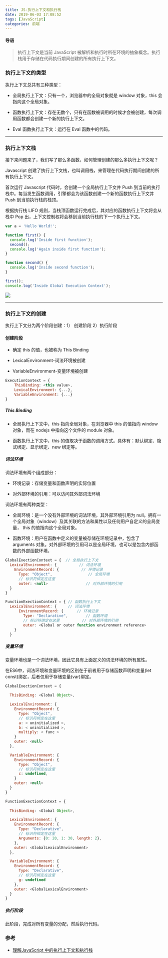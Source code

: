 ```yaml
---
title: JS-执行上下文和执行栈
date: 2019-06-03 17:08:52
tags: [JavaScript]
categories: 前端
---
```


#### 导语
> 执行上下文是当前 JavaScript 被解析和执行时所在环境的抽象概念。执行栈用于存储在代码执行期间创建的所有执行上下文。

<!--more-->

### 执行上下文的类型

执行上下文总共有三种类型：

* 全局执行上下文：只有一个，浏览器中的全局对象就是 window 对象，this 会指向这个全局对象。

* 函数执行上下文：存在无数个，只有在函数被调用的时候才会被创建，每次调用函数都会创建一个新的执行上下文。

* Eval 函数执行上下文：运行在 Eval 函数中的代码。

***
### 执行上下文栈

接下来问题来了，我们写了那么多函数，如何管理创建的那么多执行上下文呢？

Javascript 创建了执行上下文栈，也叫调用栈，来管理在代码执行期间创建的所有执行上下文。

首次运行 Javascript 代码时，会创建一个全局执行上下文并 Push 到当前的执行栈中。每当发生函数调用，引擎都会为该函数创建一个新的函数执行上下文并 Push 到当前执行栈的栈顶。

根据执行栈 LIFO 规则，当栈顶函数运行完成后，其对应的函数执行上下文将会从栈中 Pop 出，上下文控制权将会移到当前执行栈的下一个执行上下文。

```javascript
var a = 'Hello World!';

function first() {  
  console.log('Inside first function');  
  second();  
  console.log('Again inside first function');  
}

function second() {  
  console.log('Inside second function');  
}

first();  
console.log('Inside Global Execution Context');
```

![]('https://user-gold-cdn.xitu.io/2018/11/5/166e258e1d0281a6?imageView2/0/w/1280/h/960/format/webp/ignore-error/1')

***
### 执行上下文的创建

执行上下文分为两个阶段创建：1） 创建阶段 2）执行阶段

#### 创建阶段

* 确定 this 的值，也被称为 This Binding

* LexicalEnvironment-词法环境被创建

* VariableEnvironment-变量环境被创建

```javascript
ExecutionContext = {
    ThisBinding: <this value>,
    LexicalEnvironment: {...},
    VariableEnvironment: {...}
}
```

##### This Binding

* 全局执行上下文中，this 指向全局对象，在浏览器中 this 的值指向 window 对象，而在 nodejs 中指向这个文件的 module 对象。

* 函数执行上下文中，this 的值取决于函数的调用方式。具体有：默认绑定、隐式绑定、显示绑定、new 绑定等。

##### 词法环境

词法环境有两个组成部分：

* 环境记录：存储变量和函数声明的实际位置

* 对外部环境的引用：可以访问其外部词法环境

词法环境有两种类型：

* 全局环境：是一个没有外部环境的词法环境，其外部环境引用为 null。拥有一个全局对象（window）及其关联的方法和属性以及任何用户自定义的全局变量， this 的值指向这个全局对象。

* 函数环境：用户在函数中定义的变量被存储在环境记录中，包含了 arguments 对象。对外部环境的引用可以是全局环境，也可以是包含内部函数的外部函数环境，

```javascript
GlobalExectionContext = {  // 全局执行上下文
  LexicalEnvironment: {          // 词法环境
    EnvironmentRecord: {          // 环境记录
      Type: "Object",                // 全局环境
      // 标识符绑定在这里 
      outer: <null>                 // 对外部环境的引用
  }  
}

FunctionExectionContext = { // 函数执行上下文
  LexicalEnvironment: {     // 词法环境
      EnvironmentRecord: {      // 环境记录
        Type: "Declarative",        // 函数环境
        // 标识符绑定在这里          // 对外部环境的引用
        outer: <Global or outer function environment reference>  
    }  
  }
  ```
  
  ##### 变量环境
  
  变量环境也是一个词法环境，因此它具有上面定义的词法环境的所有属性。
  
  在ES6中，词法环境和变量环境的区别在于前者用于存储函数声明和变量(let const)绑定，后者仅用于存储变量(var)绑定。
  
  ```javascript
  GlobalExectionContext = {
  
    ThisBinding: <Global Object>,
  
    LexicalEnvironment: {  
      EnvironmentRecord: {  
        Type: "Object",  
        // 标识符绑定在这里  
        a: < uninitialized >,  
        b: < uninitialized >,  
        multiply: < func >  
      }  
      outer: <null>  
    },
  
    VariableEnvironment: {  
      EnvironmentRecord: {  
        Type: "Object",  
        // 标识符绑定在这里  
        c: undefined,  
      }  
      outer: <null>  
    }  
  }
  
  FunctionExectionContext = {  
     
    ThisBinding: <Global Object>,
  
    LexicalEnvironment: {  
      EnvironmentRecord: {  
        Type: "Declarative",  
        // 标识符绑定在这里  
        Arguments: {0: 20, 1: 30, length: 2},  
      },  
      outer: <GlobalLexicalEnvironment>  
    },
  
    VariableEnvironment: {  
      EnvironmentRecord: {  
        Type: "Declarative",  
        // 标识符绑定在这里  
        g: undefined  
      },  
      outer: <GlobalLexicalEnvironment>  
    }  
  }
  ```
  
  ##### 执行阶段
  
  此阶段，完成对所有变量的分配，然后执行代码。
  
  ### 参考
  
  * [理解JavaScript 中的执行上下文和执行栈](https://juejin.im/post/5bf3d20ff265da61776b95da)
